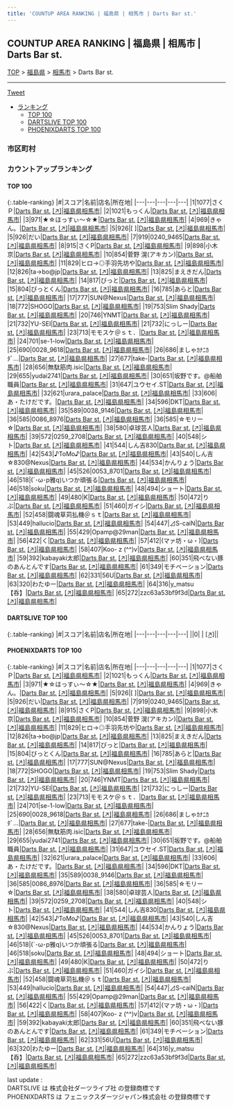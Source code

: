 ```yaml
---
title: 'COUNTUP AREA RANKING | 福島県 | 相馬市 | Darts Bar st.'
---
```

## COUNTUP AREA RANKING | 福島県 | 相馬市 | Darts Bar st.

[TOP](/darts/rank/) > [福島県](/darts/rank/福島県/) > [相馬市](/darts/rank/福島県/相馬市/) > Darts Bar st.

___

<a href="https://twitter.com/share?ref_src=twsrc%5Etfw" data-text="COUNTUP AREA RANKING | 福島県相馬市Darts Bar st." class="twitter-share-button" data-hashtags="DARTSLIVE,PHOENIXDARTS,darts,ダーツ" data-show-count="false">Tweet</a>

* [ランキング](#カウントアップランキング)
    * [TOP 100](#top-100)
    * [DARTSLIVE TOP 100](#dartslive-top-100)
    * [PHOENIXDARTS TOP 100](#phoenixdarts-top-100)

### 市区町村

<ul>

</ul>

### カウントアップランキング

#### TOP 100



{:.table-ranking}
|#|スコア|名前|店名|所在地|
|---|---|---|---|---|
|1|1077|<span class="rank-name-pd">さくＰ</span>|<a href="/darts/rank/shops/10170.html">Darts Bar st.</a> <a href="https://vs.phoenixdarts.com/jp/shop/shopDetailInfo/s_10170?s_seq=10170">[↗]</a>|<a href="/darts/rank/福島県/相馬市">福島県相馬市</a>|
|2|1021|<span class="rank-name-pd">もっくん</span>|<a href="/darts/rank/shops/10170.html">Darts Bar st.</a> <a href="https://vs.phoenixdarts.com/jp/shop/shopDetailInfo/s_10170?s_seq=10170">[↗]</a>|<a href="/darts/rank/福島県/相馬市">福島県相馬市</a>|
|3|971|<span class="rank-name-pd">★☆ほっすぃ〜☆★</span>|<a href="/darts/rank/shops/10170.html">Darts Bar st.</a> <a href="https://vs.phoenixdarts.com/jp/shop/shopDetailInfo/s_10170?s_seq=10170">[↗]</a>|<a href="/darts/rank/福島県/相馬市">福島県相馬市</a>|
|4|969|<span class="rank-name-pd">きゃん。</span>|<a href="/darts/rank/shops/10170.html">Darts Bar st.</a> <a href="https://vs.phoenixdarts.com/jp/shop/shopDetailInfo/s_10170?s_seq=10170">[↗]</a>|<a href="/darts/rank/福島県/相馬市">福島県相馬市</a>|
|5|926|<span class="rank-name-pd">[   ]</span>|<a href="/darts/rank/shops/10170.html">Darts Bar st.</a> <a href="https://vs.phoenixdarts.com/jp/shop/shopDetailInfo/s_10170?s_seq=10170">[↗]</a>|<a href="/darts/rank/福島県/相馬市">福島県相馬市</a>|
|5|926|<span class="rank-name-pd">だい</span>|<a href="/darts/rank/shops/10170.html">Darts Bar st.</a> <a href="https://vs.phoenixdarts.com/jp/shop/shopDetailInfo/s_10170?s_seq=10170">[↗]</a>|<a href="/darts/rank/福島県/相馬市">福島県相馬市</a>|
|7|919|<span class="rank-name-pd">0240_9465</span>|<a href="/darts/rank/shops/10170.html">Darts Bar st.</a> <a href="https://vs.phoenixdarts.com/jp/shop/shopDetailInfo/s_10170?s_seq=10170">[↗]</a>|<a href="/darts/rank/福島県/相馬市">福島県相馬市</a>|
|8|915|<span class="rank-name-pd">さくP</span>|<a href="/darts/rank/shops/10170.html">Darts Bar st.</a> <a href="https://vs.phoenixdarts.com/jp/shop/shopDetailInfo/s_10170?s_seq=10170">[↗]</a>|<a href="/darts/rank/福島県/相馬市">福島県相馬市</a>|
|9|898|<span class="rank-name-pd">小木京</span>|<a href="/darts/rank/shops/10170.html">Darts Bar st.</a> <a href="https://vs.phoenixdarts.com/jp/shop/shopDetailInfo/s_10170?s_seq=10170">[↗]</a>|<a href="/darts/rank/福島県/相馬市">福島県相馬市</a>|
|10|854|<span class="rank-name-pd">菅野 滉(アキカン)</span>|<a href="/darts/rank/shops/10170.html">Darts Bar st.</a> <a href="https://vs.phoenixdarts.com/jp/shop/shopDetailInfo/s_10170?s_seq=10170">[↗]</a>|<a href="/darts/rank/福島県/相馬市">福島県相馬市</a>|
|11|829|<span class="rank-name-pd">ヒロ→◎手羽先坊や</span>|<a href="/darts/rank/shops/10170.html">Darts Bar st.</a> <a href="https://vs.phoenixdarts.com/jp/shop/shopDetailInfo/s_10170?s_seq=10170">[↗]</a>|<a href="/darts/rank/福島県/相馬市">福島県相馬市</a>|
|12|826|<span class="rank-name-pd">ta→bo@jp</span>|<a href="/darts/rank/shops/10170.html">Darts Bar st.</a> <a href="https://vs.phoenixdarts.com/jp/shop/shopDetailInfo/s_10170?s_seq=10170">[↗]</a>|<a href="/darts/rank/福島県/相馬市">福島県相馬市</a>|
|13|825|<span class="rank-name-pd">まえきだん</span>|<a href="/darts/rank/shops/10170.html">Darts Bar st.</a> <a href="https://vs.phoenixdarts.com/jp/shop/shopDetailInfo/s_10170?s_seq=10170">[↗]</a>|<a href="/darts/rank/福島県/相馬市">福島県相馬市</a>|
|14|817|<span class="rank-name-pd">びっと</span>|<a href="/darts/rank/shops/10170.html">Darts Bar st.</a> <a href="https://vs.phoenixdarts.com/jp/shop/shopDetailInfo/s_10170?s_seq=10170">[↗]</a>|<a href="/darts/rank/福島県/相馬市">福島県相馬市</a>|
|15|804|<span class="rank-name-pd">びっとくん</span>|<a href="/darts/rank/shops/10170.html">Darts Bar st.</a> <a href="https://vs.phoenixdarts.com/jp/shop/shopDetailInfo/s_10170?s_seq=10170">[↗]</a>|<a href="/darts/rank/福島県/相馬市">福島県相馬市</a>|
|16|785|<span class="rank-name-pd">あらと</span>|<a href="/darts/rank/shops/10170.html">Darts Bar st.</a> <a href="https://vs.phoenixdarts.com/jp/shop/shopDetailInfo/s_10170?s_seq=10170">[↗]</a>|<a href="/darts/rank/福島県/相馬市">福島県相馬市</a>|
|17|777|<span class="rank-name-pd">SUN@Nexus</span>|<a href="/darts/rank/shops/10170.html">Darts Bar st.</a> <a href="https://vs.phoenixdarts.com/jp/shop/shopDetailInfo/s_10170?s_seq=10170">[↗]</a>|<a href="/darts/rank/福島県/相馬市">福島県相馬市</a>|
|18|772|<span class="rank-name-pd">SHOGO</span>|<a href="/darts/rank/shops/10170.html">Darts Bar st.</a> <a href="https://vs.phoenixdarts.com/jp/shop/shopDetailInfo/s_10170?s_seq=10170">[↗]</a>|<a href="/darts/rank/福島県/相馬市">福島県相馬市</a>|
|19|753|<span class="rank-name-pd">Slim Shady</span>|<a href="/darts/rank/shops/10170.html">Darts Bar st.</a> <a href="https://vs.phoenixdarts.com/jp/shop/shopDetailInfo/s_10170?s_seq=10170">[↗]</a>|<a href="/darts/rank/福島県/相馬市">福島県相馬市</a>|
|20|746|<span class="rank-name-pd">YNMT</span>|<a href="/darts/rank/shops/10170.html">Darts Bar st.</a> <a href="https://vs.phoenixdarts.com/jp/shop/shopDetailInfo/s_10170?s_seq=10170">[↗]</a>|<a href="/darts/rank/福島県/相馬市">福島県相馬市</a>|
|21|732|<span class="rank-name-pd">YU-SEI</span>|<a href="/darts/rank/shops/10170.html">Darts Bar st.</a> <a href="https://vs.phoenixdarts.com/jp/shop/shopDetailInfo/s_10170?s_seq=10170">[↗]</a>|<a href="/darts/rank/福島県/相馬市">福島県相馬市</a>|
|21|732|<span class="rank-name-pd">にっしー</span>|<a href="/darts/rank/shops/10170.html">Darts Bar st.</a> <a href="https://vs.phoenixdarts.com/jp/shop/shopDetailInfo/s_10170?s_seq=10170">[↗]</a>|<a href="/darts/rank/福島県/相馬市">福島県相馬市</a>|
|23|713|<span class="rank-name-pd">モモスケ＠ｓｔ．</span>|<a href="/darts/rank/shops/10170.html">Darts Bar st.</a> <a href="https://vs.phoenixdarts.com/jp/shop/shopDetailInfo/s_10170?s_seq=10170">[↗]</a>|<a href="/darts/rank/福島県/相馬市">福島県相馬市</a>|
|24|701|<span class="rank-name-pd">se-1-low</span>|<a href="/darts/rank/shops/10170.html">Darts Bar st.</a> <a href="https://vs.phoenixdarts.com/jp/shop/shopDetailInfo/s_10170?s_seq=10170">[↗]</a>|<a href="/darts/rank/福島県/相馬市">福島県相馬市</a>|
|25|690|<span class="rank-name-pd">0028_9618</span>|<a href="/darts/rank/shops/10170.html">Darts Bar st.</a> <a href="https://vs.phoenixdarts.com/jp/shop/shopDetailInfo/s_10170?s_seq=10170">[↗]</a>|<a href="/darts/rank/福島県/相馬市">福島県相馬市</a>|
|26|686|<span class="rank-name-pd">ましゃｶﾅﾆｶﾀﾞ…</span>|<a href="/darts/rank/shops/10170.html">Darts Bar st.</a> <a href="https://vs.phoenixdarts.com/jp/shop/shopDetailInfo/s_10170?s_seq=10170">[↗]</a>|<a href="/darts/rank/福島県/相馬市">福島県相馬市</a>|
|27|677|<span class="rank-name-pd">take-</span>|<a href="/darts/rank/shops/10170.html">Darts Bar st.</a> <a href="https://vs.phoenixdarts.com/jp/shop/shopDetailInfo/s_10170?s_seq=10170">[↗]</a>|<a href="/darts/rank/福島県/相馬市">福島県相馬市</a>|
|28|656|<span class="rank-name-pd">無駄筋肉.isic</span>|<a href="/darts/rank/shops/10170.html">Darts Bar st.</a> <a href="https://vs.phoenixdarts.com/jp/shop/shopDetailInfo/s_10170?s_seq=10170">[↗]</a>|<a href="/darts/rank/福島県/相馬市">福島県相馬市</a>|
|29|655|<span class="rank-name-pd">yudai2741</span>|<a href="/darts/rank/shops/10170.html">Darts Bar st.</a> <a href="https://vs.phoenixdarts.com/jp/shop/shopDetailInfo/s_10170?s_seq=10170">[↗]</a>|<a href="/darts/rank/福島県/相馬市">福島県相馬市</a>|
|30|651|<span class="rank-name-pd">坂野です。@船舶職員</span>|<a href="/darts/rank/shops/10170.html">Darts Bar st.</a> <a href="https://vs.phoenixdarts.com/jp/shop/shopDetailInfo/s_10170?s_seq=10170">[↗]</a>|<a href="/darts/rank/福島県/相馬市">福島県相馬市</a>|
|31|647|<span class="rank-name-pd">ユウセイ.ST</span>|<a href="/darts/rank/shops/10170.html">Darts Bar st.</a> <a href="https://vs.phoenixdarts.com/jp/shop/shopDetailInfo/s_10170?s_seq=10170">[↗]</a>|<a href="/darts/rank/福島県/相馬市">福島県相馬市</a>|
|32|621|<span class="rank-name-pd">urara_palace</span>|<a href="/darts/rank/shops/10170.html">Darts Bar st.</a> <a href="https://vs.phoenixdarts.com/jp/shop/shopDetailInfo/s_10170?s_seq=10170">[↗]</a>|<a href="/darts/rank/福島県/相馬市">福島県相馬市</a>|
|33|606|<span class="rank-name-pd">あ・たけだです。</span>|<a href="/darts/rank/shops/10170.html">Darts Bar st.</a> <a href="https://vs.phoenixdarts.com/jp/shop/shopDetailInfo/s_10170?s_seq=10170">[↗]</a>|<a href="/darts/rank/福島県/相馬市">福島県相馬市</a>|
|34|596|<span class="rank-name-pd">DKT</span>|<a href="/darts/rank/shops/10170.html">Darts Bar st.</a> <a href="https://vs.phoenixdarts.com/jp/shop/shopDetailInfo/s_10170?s_seq=10170">[↗]</a>|<a href="/darts/rank/福島県/相馬市">福島県相馬市</a>|
|35|589|<span class="rank-name-pd">0038_9146</span>|<a href="/darts/rank/shops/10170.html">Darts Bar st.</a> <a href="https://vs.phoenixdarts.com/jp/shop/shopDetailInfo/s_10170?s_seq=10170">[↗]</a>|<a href="/darts/rank/福島県/相馬市">福島県相馬市</a>|
|36|585|<span class="rank-name-pd">0086_8976</span>|<a href="/darts/rank/shops/10170.html">Darts Bar st.</a> <a href="https://vs.phoenixdarts.com/jp/shop/shopDetailInfo/s_10170?s_seq=10170">[↗]</a>|<a href="/darts/rank/福島県/相馬市">福島県相馬市</a>|
|36|585|<span class="rank-name-pd">☆モリー☆</span>|<a href="/darts/rank/shops/10170.html">Darts Bar st.</a> <a href="https://vs.phoenixdarts.com/jp/shop/shopDetailInfo/s_10170?s_seq=10170">[↗]</a>|<a href="/darts/rank/福島県/相馬市">福島県相馬市</a>|
|38|580|<span class="rank-name-pd">卓球芸人</span>|<a href="/darts/rank/shops/10170.html">Darts Bar st.</a> <a href="https://vs.phoenixdarts.com/jp/shop/shopDetailInfo/s_10170?s_seq=10170">[↗]</a>|<a href="/darts/rank/福島県/相馬市">福島県相馬市</a>|
|39|572|<span class="rank-name-pd">0259_2708</span>|<a href="/darts/rank/shops/10170.html">Darts Bar st.</a> <a href="https://vs.phoenixdarts.com/jp/shop/shopDetailInfo/s_10170?s_seq=10170">[↗]</a>|<a href="/darts/rank/福島県/相馬市">福島県相馬市</a>|
|40|548|<span class="rank-name-pd">シト</span>|<a href="/darts/rank/shops/10170.html">Darts Bar st.</a> <a href="https://vs.phoenixdarts.com/jp/shop/shopDetailInfo/s_10170?s_seq=10170">[↗]</a>|<a href="/darts/rank/福島県/相馬市">福島県相馬市</a>|
|41|544|<span class="rank-name-pd">しん吉830</span>|<a href="/darts/rank/shops/10170.html">Darts Bar st.</a> <a href="https://vs.phoenixdarts.com/jp/shop/shopDetailInfo/s_10170?s_seq=10170">[↗]</a>|<a href="/darts/rank/福島県/相馬市">福島県相馬市</a>|
|42|543|<span class="rank-name-pd">♪ToMo♪</span>|<a href="/darts/rank/shops/10170.html">Darts Bar st.</a> <a href="https://vs.phoenixdarts.com/jp/shop/shopDetailInfo/s_10170?s_seq=10170">[↗]</a>|<a href="/darts/rank/福島県/相馬市">福島県相馬市</a>|
|43|540|<span class="rank-name-pd">しん吉☆830@Nexus</span>|<a href="/darts/rank/shops/10170.html">Darts Bar st.</a> <a href="https://vs.phoenixdarts.com/jp/shop/shopDetailInfo/s_10170?s_seq=10170">[↗]</a>|<a href="/darts/rank/福島県/相馬市">福島県相馬市</a>|
|44|534|<span class="rank-name-pd">かんりょう</span>|<a href="/darts/rank/shops/10170.html">Darts Bar st.</a> <a href="https://vs.phoenixdarts.com/jp/shop/shopDetailInfo/s_10170?s_seq=10170">[↗]</a>|<a href="/darts/rank/福島県/相馬市">福島県相馬市</a>|
|45|526|<span class="rank-name-pd">0053_8701</span>|<a href="/darts/rank/shops/10170.html">Darts Bar st.</a> <a href="https://vs.phoenixdarts.com/jp/shop/shopDetailInfo/s_10170?s_seq=10170">[↗]</a>|<a href="/darts/rank/福島県/相馬市">福島県相馬市</a>|
|46|518|<span class="rank-name-pd">(´･ω･p雅q)いつか頑張る</span>|<a href="/darts/rank/shops/10170.html">Darts Bar st.</a> <a href="https://vs.phoenixdarts.com/jp/shop/shopDetailInfo/s_10170?s_seq=10170">[↗]</a>|<a href="/darts/rank/福島県/相馬市">福島県相馬市</a>|
|46|518|<span class="rank-name-pd">soku</span>|<a href="/darts/rank/shops/10170.html">Darts Bar st.</a> <a href="https://vs.phoenixdarts.com/jp/shop/shopDetailInfo/s_10170?s_seq=10170">[↗]</a>|<a href="/darts/rank/福島県/相馬市">福島県相馬市</a>|
|48|494|<span class="rank-name-pd">ショート</span>|<a href="/darts/rank/shops/10170.html">Darts Bar st.</a> <a href="https://vs.phoenixdarts.com/jp/shop/shopDetailInfo/s_10170?s_seq=10170">[↗]</a>|<a href="/darts/rank/福島県/相馬市">福島県相馬市</a>|
|49|480|<span class="rank-name-pd">K</span>|<a href="/darts/rank/shops/10170.html">Darts Bar st.</a> <a href="https://vs.phoenixdarts.com/jp/shop/shopDetailInfo/s_10170?s_seq=10170">[↗]</a>|<a href="/darts/rank/福島県/相馬市">福島県相馬市</a>|
|50|472|<span class="rank-name-pd">りぶ</span>|<a href="/darts/rank/shops/10170.html">Darts Bar st.</a> <a href="https://vs.phoenixdarts.com/jp/shop/shopDetailInfo/s_10170?s_seq=10170">[↗]</a>|<a href="/darts/rank/福島県/相馬市">福島県相馬市</a>|
|51|460|<span class="rank-name-pd">ガイシ</span>|<a href="/darts/rank/shops/10170.html">Darts Bar st.</a> <a href="https://vs.phoenixdarts.com/jp/shop/shopDetailInfo/s_10170?s_seq=10170">[↗]</a>|<a href="/darts/rank/福島県/相馬市">福島県相馬市</a>|
|52|458|<span class="rank-name-pd">闘魂草苅払機＠ｓｔ</span>|<a href="/darts/rank/shops/10170.html">Darts Bar st.</a> <a href="https://vs.phoenixdarts.com/jp/shop/shopDetailInfo/s_10170?s_seq=10170">[↗]</a>|<a href="/darts/rank/福島県/相馬市">福島県相馬市</a>|
|53|449|<span class="rank-name-pd">hallucio</span>|<a href="/darts/rank/shops/10170.html">Darts Bar st.</a> <a href="https://vs.phoenixdarts.com/jp/shop/shopDetailInfo/s_10170?s_seq=10170">[↗]</a>|<a href="/darts/rank/福島県/相馬市">福島県相馬市</a>|
|54|447|<span class="rank-name-pd">⊿S-caiN</span>|<a href="/darts/rank/shops/10170.html">Darts Bar st.</a> <a href="https://vs.phoenixdarts.com/jp/shop/shopDetailInfo/s_10170?s_seq=10170">[↗]</a>|<a href="/darts/rank/福島県/相馬市">福島県相馬市</a>|
|55|429|<span class="rank-name-pd">Opamp@29man</span>|<a href="/darts/rank/shops/10170.html">Darts Bar st.</a> <a href="https://vs.phoenixdarts.com/jp/shop/shopDetailInfo/s_10170?s_seq=10170">[↗]</a>|<a href="/darts/rank/福島県/相馬市">福島県相馬市</a>|
|56|422|<span class="rank-name-pd">く</span>|<a href="/darts/rank/shops/10170.html">Darts Bar st.</a> <a href="https://vs.phoenixdarts.com/jp/shop/shopDetailInfo/s_10170?s_seq=10170">[↗]</a>|<a href="/darts/rank/福島県/相馬市">福島県相馬市</a>|
|57|412|<span class="rank-name-pd">(マァ坊・ω・)</span>|<a href="/darts/rank/shops/10170.html">Darts Bar st.</a> <a href="https://vs.phoenixdarts.com/jp/shop/shopDetailInfo/s_10170?s_seq=10170">[↗]</a>|<a href="/darts/rank/福島県/相馬市">福島県相馬市</a>|
|58|407|<span class="rank-name-pd">Koo- z (^^)v</span>|<a href="/darts/rank/shops/10170.html">Darts Bar st.</a> <a href="https://vs.phoenixdarts.com/jp/shop/shopDetailInfo/s_10170?s_seq=10170">[↗]</a>|<a href="/darts/rank/福島県/相馬市">福島県相馬市</a>|
|59|392|<span class="rank-name-pd">kabayaki太郎</span>|<a href="/darts/rank/shops/10170.html">Darts Bar st.</a> <a href="https://vs.phoenixdarts.com/jp/shop/shopDetailInfo/s_10170?s_seq=10170">[↗]</a>|<a href="/darts/rank/福島県/相馬市">福島県相馬市</a>|
|60|351|<span class="rank-name-pd">飛べない豚のあんとんです</span>|<a href="/darts/rank/shops/10170.html">Darts Bar st.</a> <a href="https://vs.phoenixdarts.com/jp/shop/shopDetailInfo/s_10170?s_seq=10170">[↗]</a>|<a href="/darts/rank/福島県/相馬市">福島県相馬市</a>|
|61|349|<span class="rank-name-pd">モチベーション</span>|<a href="/darts/rank/shops/10170.html">Darts Bar st.</a> <a href="https://vs.phoenixdarts.com/jp/shop/shopDetailInfo/s_10170?s_seq=10170">[↗]</a>|<a href="/darts/rank/福島県/相馬市">福島県相馬市</a>|
|62|331|<span class="rank-name-pd">56U</span>|<a href="/darts/rank/shops/10170.html">Darts Bar st.</a> <a href="https://vs.phoenixdarts.com/jp/shop/shopDetailInfo/s_10170?s_seq=10170">[↗]</a>|<a href="/darts/rank/福島県/相馬市">福島県相馬市</a>|
|63|320|<span class="rank-name-pd">わたゆー</span>|<a href="/darts/rank/shops/10170.html">Darts Bar st.</a> <a href="https://vs.phoenixdarts.com/jp/shop/shopDetailInfo/s_10170?s_seq=10170">[↗]</a>|<a href="/darts/rank/福島県/相馬市">福島県相馬市</a>|
|64|316|<span class="rank-name-pd">y_matsu【呑】</span>|<a href="/darts/rank/shops/10170.html">Darts Bar st.</a> <a href="https://vs.phoenixdarts.com/jp/shop/shopDetailInfo/s_10170?s_seq=10170">[↗]</a>|<a href="/darts/rank/福島県/相馬市">福島県相馬市</a>|
|65|272|<span class="rank-name-pd">zzc63a53bf9f3d</span>|<a href="/darts/rank/shops/10170.html">Darts Bar st.</a> <a href="https://vs.phoenixdarts.com/jp/shop/shopDetailInfo/s_10170?s_seq=10170">[↗]</a>|<a href="/darts/rank/福島県/相馬市">福島県相馬市</a>|


#### DARTSLIVE TOP 100



{:.table-ranking}
|#|スコア|名前|店名|所在地|
|---|---|---|---|---|
||0|<span class="rank-name-dl"> </span>|<a href="/darts/rank/shops/.html"></a> <a href="">[↗]</a>|<a href="/darts/rank//"></a>|


#### PHOENIXDARTS TOP 100



{:.table-ranking}
|#|スコア|名前|店名|所在地|
|---|---|---|---|---|
|1|1077|<span class="rank-name-pd">さくＰ</span>|<a href="/darts/rank/shops/10170.html">Darts Bar st.</a> <a href="https://vs.phoenixdarts.com/jp/shop/shopDetailInfo/s_10170?s_seq=10170">[↗]</a>|<a href="/darts/rank/福島県/相馬市">福島県相馬市</a>|
|2|1021|<span class="rank-name-pd">もっくん</span>|<a href="/darts/rank/shops/10170.html">Darts Bar st.</a> <a href="https://vs.phoenixdarts.com/jp/shop/shopDetailInfo/s_10170?s_seq=10170">[↗]</a>|<a href="/darts/rank/福島県/相馬市">福島県相馬市</a>|
|3|971|<span class="rank-name-pd">★☆ほっすぃ〜☆★</span>|<a href="/darts/rank/shops/10170.html">Darts Bar st.</a> <a href="https://vs.phoenixdarts.com/jp/shop/shopDetailInfo/s_10170?s_seq=10170">[↗]</a>|<a href="/darts/rank/福島県/相馬市">福島県相馬市</a>|
|4|969|<span class="rank-name-pd">きゃん。</span>|<a href="/darts/rank/shops/10170.html">Darts Bar st.</a> <a href="https://vs.phoenixdarts.com/jp/shop/shopDetailInfo/s_10170?s_seq=10170">[↗]</a>|<a href="/darts/rank/福島県/相馬市">福島県相馬市</a>|
|5|926|<span class="rank-name-pd">[   ]</span>|<a href="/darts/rank/shops/10170.html">Darts Bar st.</a> <a href="https://vs.phoenixdarts.com/jp/shop/shopDetailInfo/s_10170?s_seq=10170">[↗]</a>|<a href="/darts/rank/福島県/相馬市">福島県相馬市</a>|
|5|926|<span class="rank-name-pd">だい</span>|<a href="/darts/rank/shops/10170.html">Darts Bar st.</a> <a href="https://vs.phoenixdarts.com/jp/shop/shopDetailInfo/s_10170?s_seq=10170">[↗]</a>|<a href="/darts/rank/福島県/相馬市">福島県相馬市</a>|
|7|919|<span class="rank-name-pd">0240_9465</span>|<a href="/darts/rank/shops/10170.html">Darts Bar st.</a> <a href="https://vs.phoenixdarts.com/jp/shop/shopDetailInfo/s_10170?s_seq=10170">[↗]</a>|<a href="/darts/rank/福島県/相馬市">福島県相馬市</a>|
|8|915|<span class="rank-name-pd">さくP</span>|<a href="/darts/rank/shops/10170.html">Darts Bar st.</a> <a href="https://vs.phoenixdarts.com/jp/shop/shopDetailInfo/s_10170?s_seq=10170">[↗]</a>|<a href="/darts/rank/福島県/相馬市">福島県相馬市</a>|
|9|898|<span class="rank-name-pd">小木京</span>|<a href="/darts/rank/shops/10170.html">Darts Bar st.</a> <a href="https://vs.phoenixdarts.com/jp/shop/shopDetailInfo/s_10170?s_seq=10170">[↗]</a>|<a href="/darts/rank/福島県/相馬市">福島県相馬市</a>|
|10|854|<span class="rank-name-pd">菅野 滉(アキカン)</span>|<a href="/darts/rank/shops/10170.html">Darts Bar st.</a> <a href="https://vs.phoenixdarts.com/jp/shop/shopDetailInfo/s_10170?s_seq=10170">[↗]</a>|<a href="/darts/rank/福島県/相馬市">福島県相馬市</a>|
|11|829|<span class="rank-name-pd">ヒロ→◎手羽先坊や</span>|<a href="/darts/rank/shops/10170.html">Darts Bar st.</a> <a href="https://vs.phoenixdarts.com/jp/shop/shopDetailInfo/s_10170?s_seq=10170">[↗]</a>|<a href="/darts/rank/福島県/相馬市">福島県相馬市</a>|
|12|826|<span class="rank-name-pd">ta→bo@jp</span>|<a href="/darts/rank/shops/10170.html">Darts Bar st.</a> <a href="https://vs.phoenixdarts.com/jp/shop/shopDetailInfo/s_10170?s_seq=10170">[↗]</a>|<a href="/darts/rank/福島県/相馬市">福島県相馬市</a>|
|13|825|<span class="rank-name-pd">まえきだん</span>|<a href="/darts/rank/shops/10170.html">Darts Bar st.</a> <a href="https://vs.phoenixdarts.com/jp/shop/shopDetailInfo/s_10170?s_seq=10170">[↗]</a>|<a href="/darts/rank/福島県/相馬市">福島県相馬市</a>|
|14|817|<span class="rank-name-pd">びっと</span>|<a href="/darts/rank/shops/10170.html">Darts Bar st.</a> <a href="https://vs.phoenixdarts.com/jp/shop/shopDetailInfo/s_10170?s_seq=10170">[↗]</a>|<a href="/darts/rank/福島県/相馬市">福島県相馬市</a>|
|15|804|<span class="rank-name-pd">びっとくん</span>|<a href="/darts/rank/shops/10170.html">Darts Bar st.</a> <a href="https://vs.phoenixdarts.com/jp/shop/shopDetailInfo/s_10170?s_seq=10170">[↗]</a>|<a href="/darts/rank/福島県/相馬市">福島県相馬市</a>|
|16|785|<span class="rank-name-pd">あらと</span>|<a href="/darts/rank/shops/10170.html">Darts Bar st.</a> <a href="https://vs.phoenixdarts.com/jp/shop/shopDetailInfo/s_10170?s_seq=10170">[↗]</a>|<a href="/darts/rank/福島県/相馬市">福島県相馬市</a>|
|17|777|<span class="rank-name-pd">SUN@Nexus</span>|<a href="/darts/rank/shops/10170.html">Darts Bar st.</a> <a href="https://vs.phoenixdarts.com/jp/shop/shopDetailInfo/s_10170?s_seq=10170">[↗]</a>|<a href="/darts/rank/福島県/相馬市">福島県相馬市</a>|
|18|772|<span class="rank-name-pd">SHOGO</span>|<a href="/darts/rank/shops/10170.html">Darts Bar st.</a> <a href="https://vs.phoenixdarts.com/jp/shop/shopDetailInfo/s_10170?s_seq=10170">[↗]</a>|<a href="/darts/rank/福島県/相馬市">福島県相馬市</a>|
|19|753|<span class="rank-name-pd">Slim Shady</span>|<a href="/darts/rank/shops/10170.html">Darts Bar st.</a> <a href="https://vs.phoenixdarts.com/jp/shop/shopDetailInfo/s_10170?s_seq=10170">[↗]</a>|<a href="/darts/rank/福島県/相馬市">福島県相馬市</a>|
|20|746|<span class="rank-name-pd">YNMT</span>|<a href="/darts/rank/shops/10170.html">Darts Bar st.</a> <a href="https://vs.phoenixdarts.com/jp/shop/shopDetailInfo/s_10170?s_seq=10170">[↗]</a>|<a href="/darts/rank/福島県/相馬市">福島県相馬市</a>|
|21|732|<span class="rank-name-pd">YU-SEI</span>|<a href="/darts/rank/shops/10170.html">Darts Bar st.</a> <a href="https://vs.phoenixdarts.com/jp/shop/shopDetailInfo/s_10170?s_seq=10170">[↗]</a>|<a href="/darts/rank/福島県/相馬市">福島県相馬市</a>|
|21|732|<span class="rank-name-pd">にっしー</span>|<a href="/darts/rank/shops/10170.html">Darts Bar st.</a> <a href="https://vs.phoenixdarts.com/jp/shop/shopDetailInfo/s_10170?s_seq=10170">[↗]</a>|<a href="/darts/rank/福島県/相馬市">福島県相馬市</a>|
|23|713|<span class="rank-name-pd">モモスケ＠ｓｔ．</span>|<a href="/darts/rank/shops/10170.html">Darts Bar st.</a> <a href="https://vs.phoenixdarts.com/jp/shop/shopDetailInfo/s_10170?s_seq=10170">[↗]</a>|<a href="/darts/rank/福島県/相馬市">福島県相馬市</a>|
|24|701|<span class="rank-name-pd">se-1-low</span>|<a href="/darts/rank/shops/10170.html">Darts Bar st.</a> <a href="https://vs.phoenixdarts.com/jp/shop/shopDetailInfo/s_10170?s_seq=10170">[↗]</a>|<a href="/darts/rank/福島県/相馬市">福島県相馬市</a>|
|25|690|<span class="rank-name-pd">0028_9618</span>|<a href="/darts/rank/shops/10170.html">Darts Bar st.</a> <a href="https://vs.phoenixdarts.com/jp/shop/shopDetailInfo/s_10170?s_seq=10170">[↗]</a>|<a href="/darts/rank/福島県/相馬市">福島県相馬市</a>|
|26|686|<span class="rank-name-pd">ましゃｶﾅﾆｶﾀﾞ…</span>|<a href="/darts/rank/shops/10170.html">Darts Bar st.</a> <a href="https://vs.phoenixdarts.com/jp/shop/shopDetailInfo/s_10170?s_seq=10170">[↗]</a>|<a href="/darts/rank/福島県/相馬市">福島県相馬市</a>|
|27|677|<span class="rank-name-pd">take-</span>|<a href="/darts/rank/shops/10170.html">Darts Bar st.</a> <a href="https://vs.phoenixdarts.com/jp/shop/shopDetailInfo/s_10170?s_seq=10170">[↗]</a>|<a href="/darts/rank/福島県/相馬市">福島県相馬市</a>|
|28|656|<span class="rank-name-pd">無駄筋肉.isic</span>|<a href="/darts/rank/shops/10170.html">Darts Bar st.</a> <a href="https://vs.phoenixdarts.com/jp/shop/shopDetailInfo/s_10170?s_seq=10170">[↗]</a>|<a href="/darts/rank/福島県/相馬市">福島県相馬市</a>|
|29|655|<span class="rank-name-pd">yudai2741</span>|<a href="/darts/rank/shops/10170.html">Darts Bar st.</a> <a href="https://vs.phoenixdarts.com/jp/shop/shopDetailInfo/s_10170?s_seq=10170">[↗]</a>|<a href="/darts/rank/福島県/相馬市">福島県相馬市</a>|
|30|651|<span class="rank-name-pd">坂野です。@船舶職員</span>|<a href="/darts/rank/shops/10170.html">Darts Bar st.</a> <a href="https://vs.phoenixdarts.com/jp/shop/shopDetailInfo/s_10170?s_seq=10170">[↗]</a>|<a href="/darts/rank/福島県/相馬市">福島県相馬市</a>|
|31|647|<span class="rank-name-pd">ユウセイ.ST</span>|<a href="/darts/rank/shops/10170.html">Darts Bar st.</a> <a href="https://vs.phoenixdarts.com/jp/shop/shopDetailInfo/s_10170?s_seq=10170">[↗]</a>|<a href="/darts/rank/福島県/相馬市">福島県相馬市</a>|
|32|621|<span class="rank-name-pd">urara_palace</span>|<a href="/darts/rank/shops/10170.html">Darts Bar st.</a> <a href="https://vs.phoenixdarts.com/jp/shop/shopDetailInfo/s_10170?s_seq=10170">[↗]</a>|<a href="/darts/rank/福島県/相馬市">福島県相馬市</a>|
|33|606|<span class="rank-name-pd">あ・たけだです。</span>|<a href="/darts/rank/shops/10170.html">Darts Bar st.</a> <a href="https://vs.phoenixdarts.com/jp/shop/shopDetailInfo/s_10170?s_seq=10170">[↗]</a>|<a href="/darts/rank/福島県/相馬市">福島県相馬市</a>|
|34|596|<span class="rank-name-pd">DKT</span>|<a href="/darts/rank/shops/10170.html">Darts Bar st.</a> <a href="https://vs.phoenixdarts.com/jp/shop/shopDetailInfo/s_10170?s_seq=10170">[↗]</a>|<a href="/darts/rank/福島県/相馬市">福島県相馬市</a>|
|35|589|<span class="rank-name-pd">0038_9146</span>|<a href="/darts/rank/shops/10170.html">Darts Bar st.</a> <a href="https://vs.phoenixdarts.com/jp/shop/shopDetailInfo/s_10170?s_seq=10170">[↗]</a>|<a href="/darts/rank/福島県/相馬市">福島県相馬市</a>|
|36|585|<span class="rank-name-pd">0086_8976</span>|<a href="/darts/rank/shops/10170.html">Darts Bar st.</a> <a href="https://vs.phoenixdarts.com/jp/shop/shopDetailInfo/s_10170?s_seq=10170">[↗]</a>|<a href="/darts/rank/福島県/相馬市">福島県相馬市</a>|
|36|585|<span class="rank-name-pd">☆モリー☆</span>|<a href="/darts/rank/shops/10170.html">Darts Bar st.</a> <a href="https://vs.phoenixdarts.com/jp/shop/shopDetailInfo/s_10170?s_seq=10170">[↗]</a>|<a href="/darts/rank/福島県/相馬市">福島県相馬市</a>|
|38|580|<span class="rank-name-pd">卓球芸人</span>|<a href="/darts/rank/shops/10170.html">Darts Bar st.</a> <a href="https://vs.phoenixdarts.com/jp/shop/shopDetailInfo/s_10170?s_seq=10170">[↗]</a>|<a href="/darts/rank/福島県/相馬市">福島県相馬市</a>|
|39|572|<span class="rank-name-pd">0259_2708</span>|<a href="/darts/rank/shops/10170.html">Darts Bar st.</a> <a href="https://vs.phoenixdarts.com/jp/shop/shopDetailInfo/s_10170?s_seq=10170">[↗]</a>|<a href="/darts/rank/福島県/相馬市">福島県相馬市</a>|
|40|548|<span class="rank-name-pd">シト</span>|<a href="/darts/rank/shops/10170.html">Darts Bar st.</a> <a href="https://vs.phoenixdarts.com/jp/shop/shopDetailInfo/s_10170?s_seq=10170">[↗]</a>|<a href="/darts/rank/福島県/相馬市">福島県相馬市</a>|
|41|544|<span class="rank-name-pd">しん吉830</span>|<a href="/darts/rank/shops/10170.html">Darts Bar st.</a> <a href="https://vs.phoenixdarts.com/jp/shop/shopDetailInfo/s_10170?s_seq=10170">[↗]</a>|<a href="/darts/rank/福島県/相馬市">福島県相馬市</a>|
|42|543|<span class="rank-name-pd">♪ToMo♪</span>|<a href="/darts/rank/shops/10170.html">Darts Bar st.</a> <a href="https://vs.phoenixdarts.com/jp/shop/shopDetailInfo/s_10170?s_seq=10170">[↗]</a>|<a href="/darts/rank/福島県/相馬市">福島県相馬市</a>|
|43|540|<span class="rank-name-pd">しん吉☆830@Nexus</span>|<a href="/darts/rank/shops/10170.html">Darts Bar st.</a> <a href="https://vs.phoenixdarts.com/jp/shop/shopDetailInfo/s_10170?s_seq=10170">[↗]</a>|<a href="/darts/rank/福島県/相馬市">福島県相馬市</a>|
|44|534|<span class="rank-name-pd">かんりょう</span>|<a href="/darts/rank/shops/10170.html">Darts Bar st.</a> <a href="https://vs.phoenixdarts.com/jp/shop/shopDetailInfo/s_10170?s_seq=10170">[↗]</a>|<a href="/darts/rank/福島県/相馬市">福島県相馬市</a>|
|45|526|<span class="rank-name-pd">0053_8701</span>|<a href="/darts/rank/shops/10170.html">Darts Bar st.</a> <a href="https://vs.phoenixdarts.com/jp/shop/shopDetailInfo/s_10170?s_seq=10170">[↗]</a>|<a href="/darts/rank/福島県/相馬市">福島県相馬市</a>|
|46|518|<span class="rank-name-pd">(´･ω･p雅q)いつか頑張る</span>|<a href="/darts/rank/shops/10170.html">Darts Bar st.</a> <a href="https://vs.phoenixdarts.com/jp/shop/shopDetailInfo/s_10170?s_seq=10170">[↗]</a>|<a href="/darts/rank/福島県/相馬市">福島県相馬市</a>|
|46|518|<span class="rank-name-pd">soku</span>|<a href="/darts/rank/shops/10170.html">Darts Bar st.</a> <a href="https://vs.phoenixdarts.com/jp/shop/shopDetailInfo/s_10170?s_seq=10170">[↗]</a>|<a href="/darts/rank/福島県/相馬市">福島県相馬市</a>|
|48|494|<span class="rank-name-pd">ショート</span>|<a href="/darts/rank/shops/10170.html">Darts Bar st.</a> <a href="https://vs.phoenixdarts.com/jp/shop/shopDetailInfo/s_10170?s_seq=10170">[↗]</a>|<a href="/darts/rank/福島県/相馬市">福島県相馬市</a>|
|49|480|<span class="rank-name-pd">K</span>|<a href="/darts/rank/shops/10170.html">Darts Bar st.</a> <a href="https://vs.phoenixdarts.com/jp/shop/shopDetailInfo/s_10170?s_seq=10170">[↗]</a>|<a href="/darts/rank/福島県/相馬市">福島県相馬市</a>|
|50|472|<span class="rank-name-pd">りぶ</span>|<a href="/darts/rank/shops/10170.html">Darts Bar st.</a> <a href="https://vs.phoenixdarts.com/jp/shop/shopDetailInfo/s_10170?s_seq=10170">[↗]</a>|<a href="/darts/rank/福島県/相馬市">福島県相馬市</a>|
|51|460|<span class="rank-name-pd">ガイシ</span>|<a href="/darts/rank/shops/10170.html">Darts Bar st.</a> <a href="https://vs.phoenixdarts.com/jp/shop/shopDetailInfo/s_10170?s_seq=10170">[↗]</a>|<a href="/darts/rank/福島県/相馬市">福島県相馬市</a>|
|52|458|<span class="rank-name-pd">闘魂草苅払機＠ｓｔ</span>|<a href="/darts/rank/shops/10170.html">Darts Bar st.</a> <a href="https://vs.phoenixdarts.com/jp/shop/shopDetailInfo/s_10170?s_seq=10170">[↗]</a>|<a href="/darts/rank/福島県/相馬市">福島県相馬市</a>|
|53|449|<span class="rank-name-pd">hallucio</span>|<a href="/darts/rank/shops/10170.html">Darts Bar st.</a> <a href="https://vs.phoenixdarts.com/jp/shop/shopDetailInfo/s_10170?s_seq=10170">[↗]</a>|<a href="/darts/rank/福島県/相馬市">福島県相馬市</a>|
|54|447|<span class="rank-name-pd">⊿S-caiN</span>|<a href="/darts/rank/shops/10170.html">Darts Bar st.</a> <a href="https://vs.phoenixdarts.com/jp/shop/shopDetailInfo/s_10170?s_seq=10170">[↗]</a>|<a href="/darts/rank/福島県/相馬市">福島県相馬市</a>|
|55|429|<span class="rank-name-pd">Opamp@29man</span>|<a href="/darts/rank/shops/10170.html">Darts Bar st.</a> <a href="https://vs.phoenixdarts.com/jp/shop/shopDetailInfo/s_10170?s_seq=10170">[↗]</a>|<a href="/darts/rank/福島県/相馬市">福島県相馬市</a>|
|56|422|<span class="rank-name-pd">く</span>|<a href="/darts/rank/shops/10170.html">Darts Bar st.</a> <a href="https://vs.phoenixdarts.com/jp/shop/shopDetailInfo/s_10170?s_seq=10170">[↗]</a>|<a href="/darts/rank/福島県/相馬市">福島県相馬市</a>|
|57|412|<span class="rank-name-pd">(マァ坊・ω・)</span>|<a href="/darts/rank/shops/10170.html">Darts Bar st.</a> <a href="https://vs.phoenixdarts.com/jp/shop/shopDetailInfo/s_10170?s_seq=10170">[↗]</a>|<a href="/darts/rank/福島県/相馬市">福島県相馬市</a>|
|58|407|<span class="rank-name-pd">Koo- z (^^)v</span>|<a href="/darts/rank/shops/10170.html">Darts Bar st.</a> <a href="https://vs.phoenixdarts.com/jp/shop/shopDetailInfo/s_10170?s_seq=10170">[↗]</a>|<a href="/darts/rank/福島県/相馬市">福島県相馬市</a>|
|59|392|<span class="rank-name-pd">kabayaki太郎</span>|<a href="/darts/rank/shops/10170.html">Darts Bar st.</a> <a href="https://vs.phoenixdarts.com/jp/shop/shopDetailInfo/s_10170?s_seq=10170">[↗]</a>|<a href="/darts/rank/福島県/相馬市">福島県相馬市</a>|
|60|351|<span class="rank-name-pd">飛べない豚のあんとんです</span>|<a href="/darts/rank/shops/10170.html">Darts Bar st.</a> <a href="https://vs.phoenixdarts.com/jp/shop/shopDetailInfo/s_10170?s_seq=10170">[↗]</a>|<a href="/darts/rank/福島県/相馬市">福島県相馬市</a>|
|61|349|<span class="rank-name-pd">モチベーション</span>|<a href="/darts/rank/shops/10170.html">Darts Bar st.</a> <a href="https://vs.phoenixdarts.com/jp/shop/shopDetailInfo/s_10170?s_seq=10170">[↗]</a>|<a href="/darts/rank/福島県/相馬市">福島県相馬市</a>|
|62|331|<span class="rank-name-pd">56U</span>|<a href="/darts/rank/shops/10170.html">Darts Bar st.</a> <a href="https://vs.phoenixdarts.com/jp/shop/shopDetailInfo/s_10170?s_seq=10170">[↗]</a>|<a href="/darts/rank/福島県/相馬市">福島県相馬市</a>|
|63|320|<span class="rank-name-pd">わたゆー</span>|<a href="/darts/rank/shops/10170.html">Darts Bar st.</a> <a href="https://vs.phoenixdarts.com/jp/shop/shopDetailInfo/s_10170?s_seq=10170">[↗]</a>|<a href="/darts/rank/福島県/相馬市">福島県相馬市</a>|
|64|316|<span class="rank-name-pd">y_matsu【呑】</span>|<a href="/darts/rank/shops/10170.html">Darts Bar st.</a> <a href="https://vs.phoenixdarts.com/jp/shop/shopDetailInfo/s_10170?s_seq=10170">[↗]</a>|<a href="/darts/rank/福島県/相馬市">福島県相馬市</a>|
|65|272|<span class="rank-name-pd">zzc63a53bf9f3d</span>|<a href="/darts/rank/shops/10170.html">Darts Bar st.</a> <a href="https://vs.phoenixdarts.com/jp/shop/shopDetailInfo/s_10170?s_seq=10170">[↗]</a>|<a href="/darts/rank/福島県/相馬市">福島県相馬市</a>|


<div class="footer border-top border-gray-light mt-5 pt-3 text-right text-gray">
    last update : <span style="font-weight: italic" id="foot_last_modified"></span><br />
    DARTSLIVE は 株式会社ダーツライブ社 の登録商標です<br />
    PHOENIXDARTS は フェニックスダーツジャパン株式会社 の登録商標です<br />
</div>

<script src="https://cdnjs.cloudflare.com/ajax/libs/jquery.tablesorter/2.31.3/js/jquery.tablesorter.min.js" integrity="sha512-qzgd5cYSZcosqpzpn7zF2ZId8f/8CHmFKZ8j7mU4OUXTNRd5g+ZHBPsgKEwoqxCtdQvExE5LprwwPAgoicguNg==" crossorigin="anonymous" referrerpolicy="no-referrer"></script>
<link rel="stylesheet" href="https://cdnjs.cloudflare.com/ajax/libs/jquery.tablesorter/2.31.3/css/theme.default.min.css" integrity="sha512-wghhOJkjQX0Lh3NSWvNKeZ0ZpNn+SPVXX1Qyc9OCaogADktxrBiBdKGDoqVUOyhStvMBmJQ8ZdMHiR3wuEq8+w==" crossorigin="anonymous" referrerpolicy="no-referrer" />
<script>
$(function() {
    $(".table-ranking").tablesorter({sortList:[[0, 0]]});
    $("#foot_last_modified").text(formatDate(new Date(document.lastModified), 'yyyy-MM-dd HH:mm:ss'));
});
</script>

<script async src="https://platform.twitter.com/widgets.js" charset="utf-8"></script>